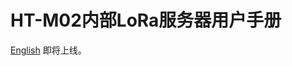 # HT-M02内部LoRa服务器用户手册
[English](https://heltec-automation-docs.readthedocs.io/en/latest/gateway/ht-m02/internal_server.html)
即将上线。